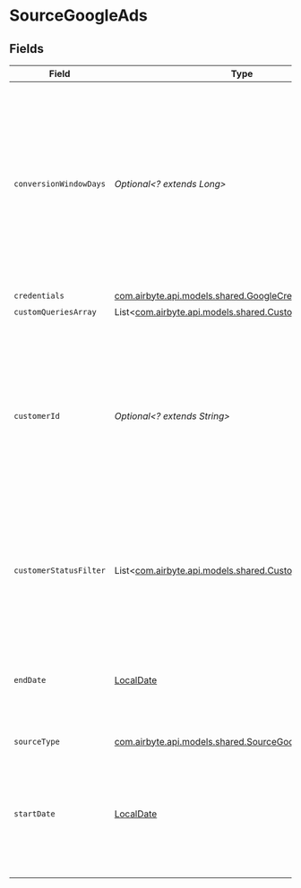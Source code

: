 # SourceGoogleAds


## Fields

| Field                                                                                                                                                                                                                                                                                                      | Type                                                                                                                                                                                                                                                                                                       | Required                                                                                                                                                                                                                                                                                                   | Description                                                                                                                                                                                                                                                                                                | Example                                                                                                                                                                                                                                                                                                    |
| ---------------------------------------------------------------------------------------------------------------------------------------------------------------------------------------------------------------------------------------------------------------------------------------------------------- | ---------------------------------------------------------------------------------------------------------------------------------------------------------------------------------------------------------------------------------------------------------------------------------------------------------- | ---------------------------------------------------------------------------------------------------------------------------------------------------------------------------------------------------------------------------------------------------------------------------------------------------------- | ---------------------------------------------------------------------------------------------------------------------------------------------------------------------------------------------------------------------------------------------------------------------------------------------------------- | ---------------------------------------------------------------------------------------------------------------------------------------------------------------------------------------------------------------------------------------------------------------------------------------------------------- |
| `conversionWindowDays`                                                                                                                                                                                                                                                                                     | *Optional<? extends Long>*                                                                                                                                                                                                                                                                                 | :heavy_minus_sign:                                                                                                                                                                                                                                                                                         | A conversion window is the number of days after an ad interaction (such as an ad click or video view) during which a conversion, such as a purchase, is recorded in Google Ads. For more information, see <a href="https://support.google.com/google-ads/answer/3123169?hl=en">Google's documentation</a>. | 14                                                                                                                                                                                                                                                                                                         |
| `credentials`                                                                                                                                                                                                                                                                                              | [com.airbyte.api.models.shared.GoogleCredentials](../../models/shared/GoogleCredentials.md)                                                                                                                                                                                                                | :heavy_check_mark:                                                                                                                                                                                                                                                                                         | N/A                                                                                                                                                                                                                                                                                                        |                                                                                                                                                                                                                                                                                                            |
| `customQueriesArray`                                                                                                                                                                                                                                                                                       | List<[com.airbyte.api.models.shared.CustomQueriesArray](../../models/shared/CustomQueriesArray.md)>                                                                                                                                                                                                        | :heavy_minus_sign:                                                                                                                                                                                                                                                                                         | N/A                                                                                                                                                                                                                                                                                                        |                                                                                                                                                                                                                                                                                                            |
| `customerId`                                                                                                                                                                                                                                                                                               | *Optional<? extends String>*                                                                                                                                                                                                                                                                               | :heavy_minus_sign:                                                                                                                                                                                                                                                                                         | Comma-separated list of (client) customer IDs. Each customer ID must be specified as a 10-digit number without dashes. For detailed instructions on finding this value, refer to our <a href="https://docs.airbyte.com/integrations/sources/google-ads#setup-guide">documentation</a>.                     | 6783948572,5839201945                                                                                                                                                                                                                                                                                      |
| `customerStatusFilter`                                                                                                                                                                                                                                                                                     | List<[com.airbyte.api.models.shared.CustomerStatus](../../models/shared/CustomerStatus.md)>                                                                                                                                                                                                                | :heavy_minus_sign:                                                                                                                                                                                                                                                                                         | A list of customer statuses to filter on. For detailed info about what each status mean refer to Google Ads <a href="https://developers.google.com/google-ads/api/reference/rpc/v15/CustomerStatusEnum.CustomerStatus">documentation</a>.                                                                  |                                                                                                                                                                                                                                                                                                            |
| `endDate`                                                                                                                                                                                                                                                                                                  | [LocalDate](https://docs.oracle.com/javase/8/docs/api/java/time/LocalDate.html)                                                                                                                                                                                                                            | :heavy_minus_sign:                                                                                                                                                                                                                                                                                         | UTC date in the format YYYY-MM-DD. Any data after this date will not be replicated. (Default value of today is used if not set)                                                                                                                                                                            | 2017-01-30                                                                                                                                                                                                                                                                                                 |
| `sourceType`                                                                                                                                                                                                                                                                                               | [com.airbyte.api.models.shared.SourceGoogleAdsGoogleAds](../../models/shared/SourceGoogleAdsGoogleAds.md)                                                                                                                                                                                                  | :heavy_check_mark:                                                                                                                                                                                                                                                                                         | N/A                                                                                                                                                                                                                                                                                                        |                                                                                                                                                                                                                                                                                                            |
| `startDate`                                                                                                                                                                                                                                                                                                | [LocalDate](https://docs.oracle.com/javase/8/docs/api/java/time/LocalDate.html)                                                                                                                                                                                                                            | :heavy_minus_sign:                                                                                                                                                                                                                                                                                         | UTC date in the format YYYY-MM-DD. Any data before this date will not be replicated. (Default value of two years ago is used if not set)                                                                                                                                                                   | 2017-01-25                                                                                                                                                                                                                                                                                                 |